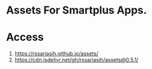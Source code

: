 # Assets For Smartplus Apps.

# Access

1. https://rssariasih.github.io/assets/
2. https://cdn.jsdelivr.net/gh/rssariasih/assets@0.5.1/
